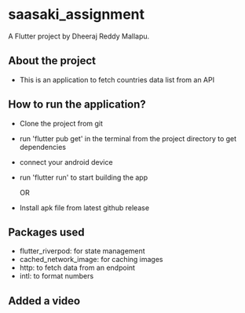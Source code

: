 # saasaki_assignment

A Flutter project by Dheeraj Reddy Mallapu.

## About the project

- This is an application to fetch countries data list from an API

## How to run the application?

- Clone the project from git
- run 'flutter pub get' in the terminal from the project directory to get dependencies
- connect your android device
- run 'flutter run' to start building the app

  OR

- Install apk file from latest github release

## Packages used

- flutter_riverpod: for state management
- cached_network_image: for caching images
- http: to fetch data from an endpoint
- intl: to format numbers

## Added a video
